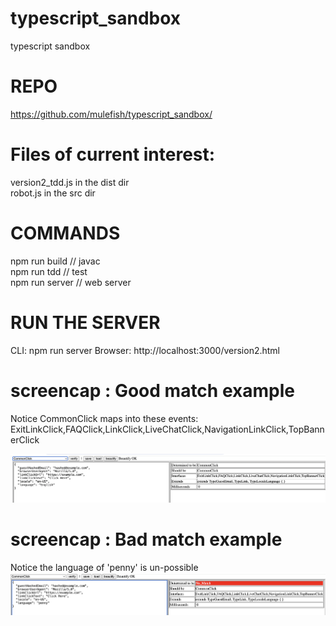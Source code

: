 # typescript_sandbox
typescript sandbox

# REPO
https://github.com/mulefish/typescript_sandbox/

# Files of current interest:
version2_tdd.js in the dist dir  
robot.js in the src dir  


# COMMANDS
npm run build // javac    
npm run tdd // test   
npm run server // web server  

# RUN THE SERVER
CLI: npm run server
Browser: http://localhost:3000/version2.html

# screencap : Good match example
Notice CommonClick maps into these events: ExitLinkClick,FAQClick,LinkClick,LiveChatClick,NavigationLinkClick,TopBannerClick

![image1.png](./image1.png)

# screencap : Bad match example
Notice the language of 'penny' is un-possible
![image2.png](./image2.png)
